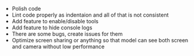 - Polish code
- Lint code properly as indentaion and all of that is not consistent
- Add feature to enable/disable tools
- Add feature to hide console logs
- There are some bugs, create issues for them
- Optimize screen sharing or anything so that model can see both screen and camera without low performance
